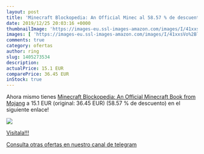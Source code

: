 ```yaml
---
layout: post
title: 'Minecraft Blockopedia: An Official Minec al 58.57 % de descuento'
date: 2019/12/25 20:03:16 +0000
thumbnailImage: 'https://images-eu.ssl-images-amazon.com/images/I/41xxsVo%2Bl3L._SL200_.jpg'
images: [ 'https://images-eu.ssl-images-amazon.com/images/I/41xxsVo%2Bl3L._SL200_.jpg' ]
comments: true
category: ofertas
author: ring
slug: 1405273534
description:
actualPrice: 15.1 EUR
comparePrice: 36.45 EUR
inStock: true
---
```


Ahora mismo tienes [Minecraft Blockopedia: An Official Minecraft Book from Mojang](https://www.amazon.com/dp/1405273534/?tag=redken08-20) a 15.1 EUR (original: 36.45 EUR) (58.57 %  de descuento) en el siguiente enlace!

[![](https://images-eu.ssl-images-amazon.com/images/I/41xxsVo%2Bl3L._SL200_.jpg)](https://www.amazon.com/dp/1405273534/?tag=redken08-20)

[Visítala!!!](https://www.amazon.com/dp/1405273534/?tag=redken08-20)

[Consulta otras ofertas en nuestro canal de telegram](https://t.me/s/ofertas25)
